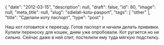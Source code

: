 {
    "date": "2012-03-15",
    "description": null,
    "draft": false,
    "id": 80,
    "image": null,
    "meta_title": null,
    "slug": "sdielali-kotu-pasport",
    "tags": [
        "other"
    ],
    "title": "Сделали коту паспорт",
    "type": "post"
}


Наш кот готовится к переезду. Готов паспорт и начали делать прививки. Купили переноску для кошек, днем уже опробовали. Кот ругается но не сильно. Сейчас даже в ней спит, постелили ему туда мягкую подстилку.
